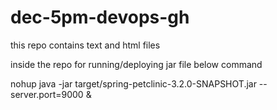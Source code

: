 # dec-5pm-devops-gh
this repo contains text and html files 


inside the repo for running/deploying jar file below command

nohup java -jar target/spring-petclinic-3.2.0-SNAPSHOT.jar --server.port=9000 &

